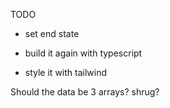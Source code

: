 TODO
 + set end state


 + build it again with typescript


+ style it with tailwind


Should the data be 3 arrays? shrug? 